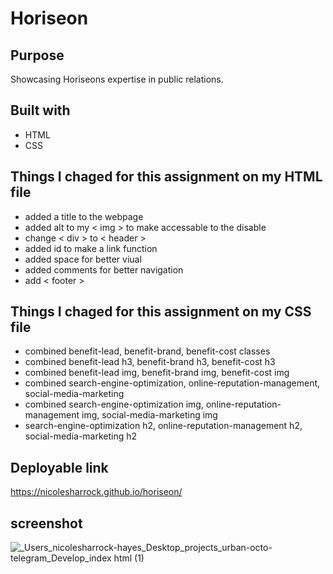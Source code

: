# Horiseon

## Purpose 
Showcasing Horiseons expertise in public relations.

## Built with
* HTML
* CSS

## Things I chaged for this assignment on my HTML file
* added a title to the webpage 
* added alt to my < img > to make accessable to the disable 
* change < div > to < header >
* added id to make a link function
* added space for better viual 
* added comments for better navigation 
* add < footer >


## Things I chaged for this assignment on my CSS file
* combined benefit-lead, benefit-brand, benefit-cost classes 
* combined benefit-lead h3, benefit-brand h3, benefit-cost h3
* combined benefit-lead img, benefit-brand img, benefit-cost img
* combined search-engine-optimization, online-reputation-management, social-media-marketing
* combined search-engine-optimization img, online-reputation-management img, social-media-marketing img
* search-engine-optimization h2, online-reputation-management h2, social-media-marketing h2

## Deployable link 
https://nicolesharrock.github.io/horiseon/

## screenshot 

![_Users_nicolesharrock-hayes_Desktop_projects_urban-octo-telegram_Develop_index html (1)](https://user-images.githubusercontent.com/97641313/155625649-20044f13-ed95-4216-af42-22dbab701200.png)


